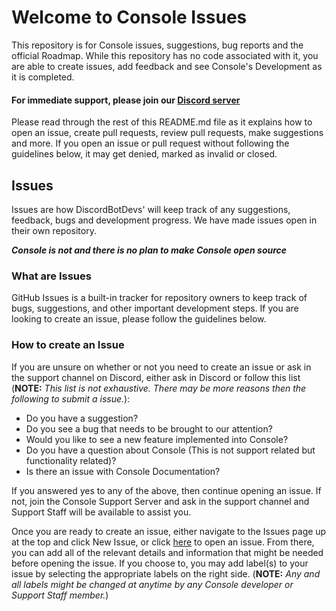 # Welcome to Console Issues
This repository is for Console issues, suggestions, bug reports and the official Roadmap. While this repository has no 
code associated with it, you are able to create issues, add feedback and see Console's Development as it is completed.
  
#### For immediate support, please join our [Discord server](https://discord.gg/RFSUH8c)

Please read through the rest of this README.md file as it explains how to open an issue, create pull requests, review 
pull requests, make suggestions and more. If you open an issue or pull request without following the guidelines below, 
it may get denied, marked as invalid or closed.

## Issues
Issues are how DiscordBotDevs' will keep track of any suggestions, feedback, bugs and development progress. We have made
issues open in their own repository.  

***Console is not and there is no plan to make Console open source***

### What are Issues
GitHub Issues is a built-in tracker for repository owners to keep track of bugs, suggestions, and other important 
development steps. If you are looking to create an issue, please follow the guidelines below.

### How to create an Issue
If you are unsure on whether or not you need to create an issue or ask in the support channel on Discord, either ask in
Discord or follow this list (**NOTE:** *This list is not exhaustive. There may be more reasons then the following to 
submit a issue.*):
* Do you have a suggestion?
* Do you see a bug that needs to be brought to our attention?
* Would you like to see a new feature implemented into Console?
* Do you have a question about Console (This is not support related but functionality related)?
* Is there an issue with Console Documentation?

If you answered yes to any of the above, then continue opening an issue. If not, join the Console Support Server and ask
in the support channel and Support Staff will be available to assist you.

Once you are ready to create an issue, either navigate to the Issues page up at the top and click New Issue, or click
[here](https://github.com/Discord-Bot-Development/Console-Issues/issues/new) to open an issue. From there, you can add
all of the relevant details and information that might be needed before opening the issue. If you choose to, you may add
label(s) to your issue by selecting the appropriate labels on the right side. (**NOTE:** *Any and all labels might be 
changed at anytime by any Console developer or Support Staff member.*)